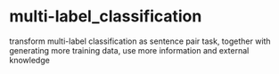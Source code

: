 # multi-label_classification
transform multi-label classification as sentence pair task, together with generating more training data, use more information and external knowledge
